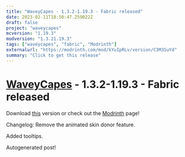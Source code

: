 ```yaml
---
title: "WaveyCapes - 1.3.2-1.19.3 - Fabric released"
date: 2023-02-11T18:50:47.259022Z
draft: false
project: "waveycapes"
mcversion: "1.19.3"
modversion: "1.3.21.19.3"
tags: ["waveycapes", "fabric", "Modrinth"]
externalurl: "https://modrinth.com/mod/kYuIpRLv/version/C3M3SuYd"
summary: "Click to get this release"
---
```

# [WaveyCapes](/project/waveycapes) - 1.3.2-1.19.3 - Fabric released
Download [this](https://modrinth.com/mod/kYuIpRLv/version/C3M3SuYd) version or check out the [Modrinth](https://modrinth.com/mod/kYuIpRLv) page!

Changelog: Remove the animated skin donor feature.

Added tooltips.

Autogenerated post!
